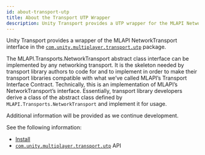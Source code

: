 ```yaml
---
id: about-transport-utp
title: About the Transport UTP Wrapper
description: Unity Transport provides a UTP wrapper for the MLAPI NetworkTransport interface.
---
```


Unity Transport provides a wrapper of the MLAPI NetworkTransport interface in the [`com.unity.multiplayer.transport.utp`](../transport-api/introduction.md) package.

The MLAPI.Transports.NetworkTransport abstract class interface can be implemented by any networking transport. It is the skeleton needed by transport library authors to code for and to implement in order to make their transport libraries compatible with what we’ve called MLAPI’s Transport Interface Contract. Technically, this is an implementation of MLAPI’s NetworkTransport’s interface. Essentially, transport library developers derive a class of the abstract class defined by `MLAPI.Transports.NetworkTransport` and implement it for usage.

Additional information will be provided as we continue development.

See the following information:

* [Install](install.md)
* [`com.unity.multiplayer.transport.utp`](../transport-api/introduction.md) API